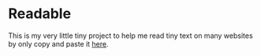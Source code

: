 Readable
========

This is my very little tiny project to help me read tiny text on many websites by only copy and paste it [here](https://cdn.rawgit.com/spicydog/readable/master/index.html).
